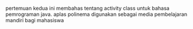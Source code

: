 pertemuan kedua ini membahas tentang activity class untuk bahasa pemrograman java.
aplas polinema digunakan sebagai media pembelajaran mandiri bagi mahasiswa 